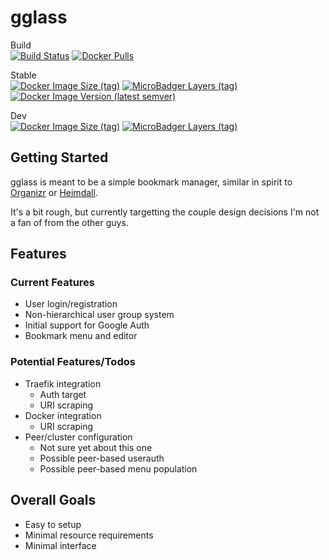 # gglass

Build  
 [![Build Status](https://travis-ci.com/Zaephor/gglass.svg?branch=master)](https://travis-ci.com/Zaephor/gglass)
[![Docker Pulls](https://img.shields.io/docker/pulls/zaephor/gglass)](https://hub.docker.com/r/zaephor/gglass)

Stable  
[![Docker Image Size (tag)](https://img.shields.io/docker/image-size/zaephor/gglass/latest)](https://hub.docker.com/r/zaephor/gglass)
[![MicroBadger Layers (tag)](https://img.shields.io/microbadger/layers/zaephor/gglass/latest)](https://hub.docker.com/r/zaephor/gglass)
[![Docker Image Version (latest semver)](https://img.shields.io/docker/v/zaephor/gglass?sort=semver)](https://hub.docker.com/r/zaephor/gglass)

Dev  
[![Docker Image Size (tag)](https://img.shields.io/docker/image-size/zaephor/gglass/dev)](https://hub.docker.com/r/zaephor/gglass)
[![MicroBadger Layers (tag)](https://img.shields.io/microbadger/layers/zaephor/gglass/dev)](https://hub.docker.com/r/zaephor/gglass)

## Getting Started

gglass is meant to be a simple bookmark manager, similar in spirit to [Organizr](https://github.com/causefx/Organizr) or [Heimdall](https://heimdall.site/).

It's a bit rough, but currently targetting the couple design decisions I'm not a fan of from the other guys.

## Features

### Current Features

- User login/registration
- Non-hierarchical user group system
- Initial support for Google Auth
- Bookmark menu and editor

### Potential Features/Todos

- Traefik integration
  - Auth target
  - URI scraping
- Docker integration
  - URI scraping
- Peer/cluster configuration
  - Not sure yet about this one
  - Possible peer-based userauth
  - Possible peer-based menu population

## Overall Goals

- Easy to setup
- Minimal resource requirements
- Minimal interface

